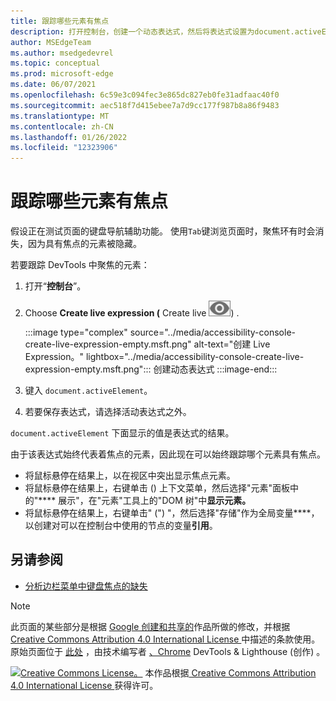 ```yaml
---
title: 跟踪哪些元素有焦点
description: 打开控制台，创建一个动态表达式，然后将表达式设置为document.activeElement。
author: MSEdgeTeam
ms.author: msedgedevrel
ms.topic: conceptual
ms.prod: microsoft-edge
ms.date: 06/07/2021
ms.openlocfilehash: 6c59e3c094fec3e865dc827eb0fe31adfaac40f0
ms.sourcegitcommit: aec518f7d415ebee7a7d9cc177f987b8a86f9483
ms.translationtype: MT
ms.contentlocale: zh-CN
ms.lasthandoff: 01/26/2022
ms.locfileid: "12323906"
---
```

<!-- Copyright Kayce Basques

   Licensed under the Apache License, Version 2.0 (the "License");
   you may not use this file except in compliance with the License.
   You may obtain a copy of the License at

       https://www.apache.org/licenses/LICENSE-2.0

   Unless required by applicable law or agreed to in writing, software
   distributed under the License is distributed on an "AS IS" BASIS,
   WITHOUT WARRANTIES OR CONDITIONS OF ANY KIND, either express or implied.
   See the License for the specific language governing permissions and
   limitations under the License.  -->
# <a name="track-which-element-has-focus"></a>跟踪哪些元素有焦点

假设正在测试页面的键盘导航辅助功能。  使用`Tab`键浏览页面时，聚焦环有时会消失，因为具有焦点的元素被隐藏。

若要跟踪 DevTools 中聚焦的元素：

1.  打开“**控制台**”。
1.  Choose **Create live expression (** Create live ![ expression. ](../media/create-live-expression-icon.msft.png)) .

    :::image type="complex" source="../media/accessibility-console-create-live-expression-empty.msft.png" alt-text="创建 Live Expression。" lightbox="../media/accessibility-console-create-live-expression-empty.msft.png":::
       创建动态表达式
    :::image-end:::

1.  键入 `document.activeElement`。
1.  若要保存表达式，请选择活动表达式之外。

`document.activeElement` 下面显示的值是表达式的结果。

由于该表达式始终代表着焦点的元素，因此现在可以始终跟踪哪个元素具有焦点。

*   将鼠标悬停在结果上，以在视区中突出显示焦点元素。
*   将鼠标悬停在结果上，右键单击 () 上下文菜单，然后选择"元素"面板中的"**** 展示"，在"元素"工具上的"DOM 树"中**显示元素。**
*   将鼠标悬停在结果上，右键单击" (") "，然后选择"存储"作为全局变量****，以创建对可以在控制台中使用的节点的变量**引用**。


<!-- ====================================================================== -->
## <a name="see-also"></a>另请参阅

*  [分析边栏菜单中键盘焦点的缺失](test-analyze-no-focus-indicator.md)


<!-- ====================================================================== -->
> [!NOTE]
> 此页面的某些部分是根据 [Google 创建和共享的](https://developers.google.com/terms/site-policies)作品所做的修改，并根据[ Creative Commons Attribution 4.0 International License ](https://creativecommons.org/licenses/by/4.0)中描述的条款使用。
> 原始页面位于 [此处](https://developers.google.com/web/tools/chrome-devtools/accessibility/reference) ，由技术编写者 [、Chrome](https://developers.google.com/web/resources/contributors/kaycebasques) DevTools & Lighthouse (创作) 。

[![Creative Commons License。](https://i.creativecommons.org/l/by/4.0/88x31.png)](https://creativecommons.org/licenses/by/4.0)
本作品根据[ Creative Commons Attribution 4.0 International License ](https://creativecommons.org/licenses/by/4.0)获得许可。

